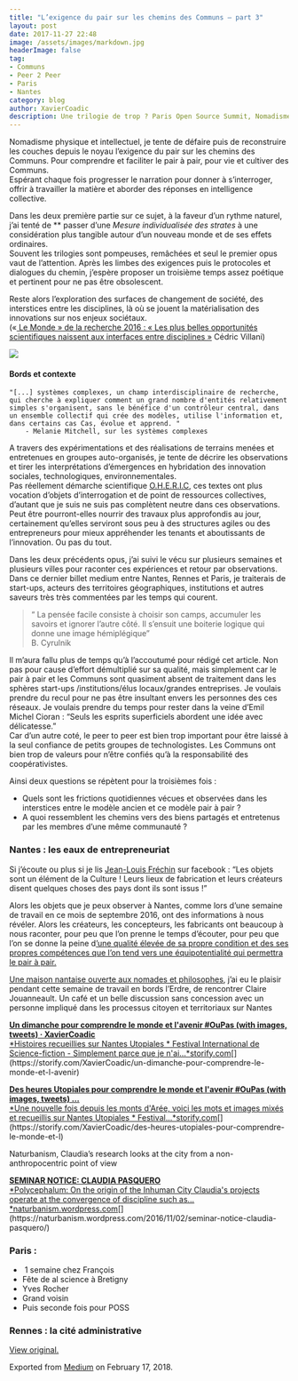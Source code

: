 ```yaml
---
title: "L’exigence du pair sur les chemins des Communs — part 3"
layout: post
date: 2017-11-27 22:48
image: /assets/images/markdown.jpg
headerImage: false
tag:
- Communs
- Peer 2 Peer
- Paris
- Nantes
category: blog
author: XavierCoadic
description: Une trilogie de trop ? Paris Open Source Summit, Nomadismes et libertés
---
```


Nomadisme physique et intellectuel, je tente de défaire puis de reconstruire les couches depuis le noyau l’exigence du pair sur les chemins des Communs. Pour comprendre et faciliter le pair à pair, pour vie et cultiver des Communs.  
Espérant chaque fois progresser le narration pour donner à s’interroger, offrir à travailler la matière et aborder des réponses en intelligence
collective.

Dans les deux première partie sur ce sujet, à la faveur d’un rythme naturel, j’ai tenté de ** passer d’une *Mesure individualisée des strates* à une considération plus tangible autour d’un nouveau monde et de ses effets
ordinaires.  
Souvent les trilogies sont pompeuses, remâchées et seul le premier opus vaut de l’attention. Après les limbes des exigences puis le protocoles
et dialogues du chemin, j’espère proposer un troisième temps assez
poétique et pertinent pour ne pas être obsolescent.

Reste alors l’exploration des surfaces de changement de société, des
interstices entre les disciplines, là où se jouent la matérialisation
des innovations sur nos enjeux sociétaux.   
(«[ Le Monde » de la recherche 2016 : « Les plus belles opportunités
scientifiques naissent aux interfaces entre
disciplines »](http://www.lemonde.fr/sciences/article/2016/11/23/prix-le-monde-de-la-recherche-les-plus-belles-opportunites-scientifiques-naissent-aux-interfaces-entre-disciplines-estime-cedric-villani_5036798_1650684.html#pzwlxET7DT80t9Yl.99)
Cédric
Villani)

![](https://cdn-images-1.medium.com/max/1000/1*KnTbKqHYhfpuG5Bq48JYiw.jpeg)

#### Bords et contexte

``` graf graf--pre graf-after--h4
"[...] systèmes complexes, un champ interdisciplinaire de recherche, qui cherche à expliquer comment un grand nombre d'entités relativement simples s'organisent, sans le bénéfice d'un contrôleur central, dans un ensemble collectif qui crée des modèles, utilise l'information et, dans certains cas Cas, évolue et apprend. "
    - Melanie Mitchell, sur les systèmes complexes
```

A travers des expérimentations et des réalisations de terrains menées et
entretenues en groupes auto-organisés, je tente de décrire les
observations et tirer les interprétations d’émergences en hybridation
des innovation sociales, technologiques, environnementales.   
Pas réellement démarche scientifique
[O.H.E.R.I.C](https://fr.wikipedia.org/wiki/OHERIC), ces textes ont plus
vocation d’objets d’interrogation et de point de ressources collectives,
d’autant que je suis ne suis pas complètent neutre dans ces
observations. Peut être pourront-elles nourrir des travaux plus
approfondis au jour, certainement qu’elles serviront sous peu à des
structures agiles ou des entrepreneurs pour mieux appréhender les
tenants et aboutissants de l’innovation. Ou pas du tout. 

Dans les deux précédents opus, j’ai suivi le vécu sur plusieurs semaines
et plusieurs villes pour raconter ces expériences et retour par
observations. Dans ce dernier billet medium entre Nantes, Rennes et
Paris, je traiterais de start-ups, acteurs des territoires
géographiques, institutions et autres saveurs très très commentées par
les temps qui courent.

> “ La pensée facile consiste à choisir son camps, accumuler les savoirs
> et ignorer l’autre côté. Il s’ensuit une boiterie logique qui donne
> une image hémiplégique”  
> B. Cyrulnik

Il m’aura fallu plus de temps qu’à l’accoutumé pour rédigé cet article.
Non pas pour cause d’effort démultiplié sur sa qualité, mais simplement
car le pair à pair et les Communs sont quasiment absent de traitement
dans les sphères start-ups /institutions/élus locaux/grandes
entreprises. Je voulais prendre du recul pour ne pas être insultant
envers les personnes des ces réseaux. Je voulais prendre du temps pour
rester dans la veine d’Emil Michel Cioran : “Seuls les esprits
superficiels abordent une idée avec délicatesse.”  
Car d’un autre coté, le peer to peer est bien trop important pour être
laissé à la seul confiance de petits groupes de technologistes. Les
Communs ont bien trop de valeurs pour n’être confiés qu’à la
responsabilité des coopérativistes. 

Ainsi deux questions se répètent pour la troisièmes fois :

  - Quels sont les frictions quotidiennes vécues et observées dans les
    interstices entre le modèle ancien et ce modèle pair à pair ?
  - A quoi ressemblent les chemins vers des biens partagés et entretenus
    par les membres d’une même communauté ?

### Nantes : les eaux de entrepreneuriat 

Si j’écoute ou plus si je lis [Jean-Louis
Fréchin](https://fr.wikipedia.org/wiki/Jean-Louis_Fr%C3%A9chin) sur
facebook : “Les objets sont un élément de la Culture \! Leurs lieux de
fabrication et leurs créateurs disent quelques choses des pays dont ils
sont issus \!”

Alors les objets que je peux observer à Nantes, comme lors d’une semaine
de travail en ce mois de septembre 2016, ont des informations à nous
révéler. Alors les créateurs, les concepteurs, les fabricants ont
beaucoup à nous raconter, pour peu que l’on prenne le temps d’écouter,
pour peu que l’on se donne la peine d[’une qualité élevée de sa propre
condition et des ses propres compétences que l’on tend vers une
équipotentialité qui permettra le pair à
pair.](https://medium.com/@XavierCoadic/lexigence-du-pair-sur-les-chemins-des-communs-part-1-cccb7c94e438#.44p0843bm)

[Une maison nantaise ouverte aux nomades et
philosophes](http://www.thomasw.fr/posts/maison.html), j’ai eu le
plaisir pendant cette semaine de travail en bords l’Erdre, de rencontrer
Claire Jouanneault. Un café et un belle discussion sans concession avec
un personne impliqué dans les processus citoyen et territoriaux sur
Nantes

[**Un dimanche pour comprendre le monde et l'avenir \#OuPas (with
images, tweets) · XavierCoadic**  
*Histoires recueillies sur Nantes Utopiales \* Festival International de
Science-fiction - Simplement parce que je
n'ai…*storify.com](https://storify.com/XavierCoadic/un-dimanche-pour-comprendre-le-monde-et-l-avenir "https://storify.com/XavierCoadic/un-dimanche-pour-comprendre-le-monde-et-l-avenir")[](https://storify.com/XavierCoadic/un-dimanche-pour-comprendre-le-monde-et-l-avenir)

[**Des heures Utopiales pour comprendre le monde et l'avenir \#OuPas
(with images, tweets) …**  
*Une nouvelle fois depuis les monts d'Arée, voici les mots et images
mixés et recueillis sur Nantes Utopiales \*
Festival…*storify.com](https://storify.com/XavierCoadic/des-heures-utopiales-pour-comprendre-le-monde-et-l "https://storify.com/XavierCoadic/des-heures-utopiales-pour-comprendre-le-monde-et-l")[](https://storify.com/XavierCoadic/des-heures-utopiales-pour-comprendre-le-monde-et-l)

Naturbanism, Claudia’s research looks at the city from a
non-anthropocentric point of view

[**SEMINAR NOTICE: CLAUDIA PASQUERO**  
*Polycephalum: On the origin of the Inhuman City Claudia's projects
operate at the convergence of discipline such
as…*naturbanism.wordpress.com](https://naturbanism.wordpress.com/2016/11/02/seminar-notice-claudia-pasquero/ "https://naturbanism.wordpress.com/2016/11/02/seminar-notice-claudia-pasquero/")[](https://naturbanism.wordpress.com/2016/11/02/seminar-notice-claudia-pasquero/)

  

### Paris : 

  -  1 semaine chez François
  - Fête de al science à Bretigny
  - Yves Rocher
  - Grand voisin 
  - Puis seconde fois pour POSS

### Rennes : la cité administrative

[View original.](https://medium.com/p/51a29a2e38be)

Exported from [Medium](https://medium.com) on February 17, 2018.
